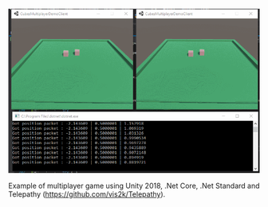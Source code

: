 ![Example](https://github.com/Mun1z/CubesMultiplayerDemoUnityTelepathy/blob/master/example.gif)

Example of multiplayer game using Unity 2018, .Net Core, .Net Standard and Telepathy (https://github.com/vis2k/Telepathy). 

